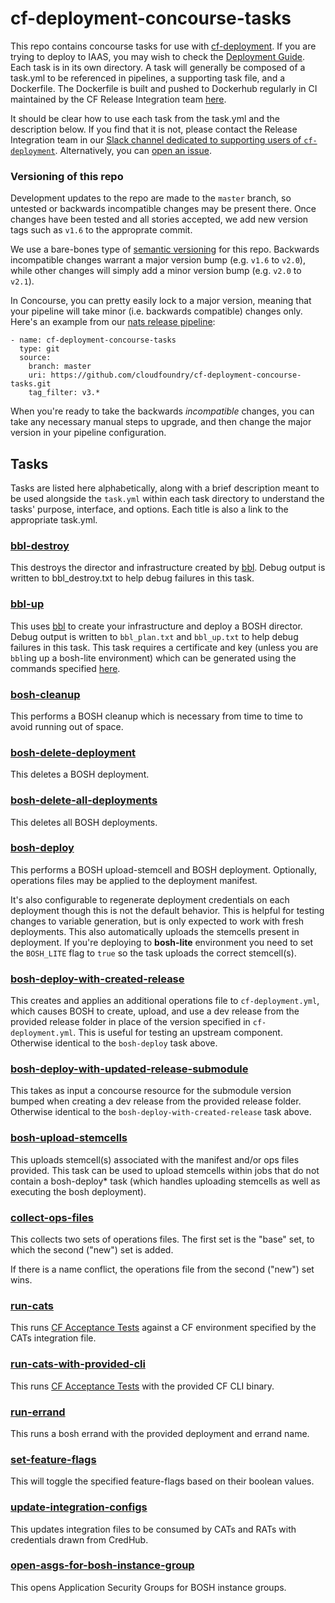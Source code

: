 # cf-deployment-concourse-tasks
This repo contains concourse tasks for use with [cf-deployment][cf-deployment-repo].
If you are trying to deploy to IAAS, you may wish to check the [Deployment Guide][deployment-guide].
Each task is in its own directory.
A task will generally be composed of a task.yml to be referenced in pipelines,
a supporting task file, and a Dockerfile.
The Dockerfile is built and pushed to Dockerhub regularly
in CI maintained by the CF Release Integration team [here][runtime-ci-build-docker-images].

It should be clear how to use each task
from the task.yml
and the description below.
If you find that it is not,
please contact the Release Integration team
in our [Slack channel dedicated to supporting users of `cf-deployment`][cf-deployment-slack-channel].
Alternatively, you can [open an issue][issues-page].

### Versioning of this repo
Development updates to the repo are made to the `master` branch,
so untested or backwards incompatible changes may be present there.
Once changes have been tested and all stories accepted,
we add new version tags such as `v1.6` to the approprate commit.

We use a bare-bones type of [semantic versioning](http://semver.org/) for this repo.
Backwards incompatible changes warrant a major version bump (e.g. `v1.6` to `v2.0`),
while other changes will simply add a minor version bump (e.g. `v2.0` to `v2.1`).

In Concourse, you can pretty easily lock to a major version,
meaning that your pipeline will take minor (i.e. backwards compatible) changes only.
Here's an example from our [nats release pipeline](https://github.com/cloudfoundry/runtime-ci/blob/5e4d8a384c9e9fc7ddc052cd8c21503d40d29851/pipelines/nats-release.yml#L91-L96):
```
- name: cf-deployment-concourse-tasks
  type: git
  source:
    branch: master
    uri: https://github.com/cloudfoundry/cf-deployment-concourse-tasks.git
    tag_filter: v3.*
```

When you're ready to take the backwards _incompatible_ changes,
you can take any necessary manual steps to upgrade,
and then change the major version in your pipeline configuration.


## Tasks
Tasks are listed here alphabetically,
along with a brief description
meant to be used alongside the `task.yml` within each task directory
to understand the tasks'
purpose, interface, and options.
Each title is also a link
to the appropriate task.yml.

### [bbl-destroy][bbl-destroy-task-yaml]
This destroys the director
and infrastructure
created by [bbl](https://github.com/cloudfoundry/bosh-bootloader).
Debug output
is written to
bbl_destroy.txt
to help debug failures
in this task.

### [bbl-up][bbl-up-task-yaml]
This uses [bbl](https://github.com/cloudfoundry/bosh-bootloader)
to create your infrastructure
and deploy a BOSH director.
Debug output
is written to
`bbl_plan.txt` and
`bbl_up.txt`
to help debug failures
in this task.
This task requires
a certificate and key
(unless you are `bbl`ing up a bosh-lite environment)
which can be generated using
the commands specified [here][deployment-guide-on-certificates].

### [bosh-cleanup][bosh-cleanup-task-yaml]
This performs a BOSH cleanup
which is necessary
from time to time
to avoid
running out of space.

### [bosh-delete-deployment][bosh-delete-deployment-task-yaml]
This deletes a BOSH deployment.

### [bosh-delete-all-deployments][bosh-delete-all-deployments-task-yaml]
This deletes all BOSH deployments.

### [bosh-deploy][bosh-deploy-task-yaml]
This performs a BOSH upload-stemcell and BOSH deployment.
Optionally, operations files may be applied
to the deployment manifest.

It's also configurable to
regenerate deployment credentials
on each deployment
though this is not the default behavior.
This is helpful for testing
changes to variable generation,
but is only expected to work
with fresh deployments.
This also automatically uploads the stemcells present in deployment.
If you're deploying to **bosh-lite** environment you need to set the
`BOSH_LITE` flag to `true` so the task uploads the correct stemcell(s).

### [bosh-deploy-with-created-release][bosh-deploy-with-created-release-task-yaml]
This creates and applies an
additional operations file to `cf-deployment.yml`,
which causes BOSH to
create, upload, and use a dev release
from the provided release folder
in place of the version specified in `cf-deployment.yml`.
This is useful for testing an upstream component.
Otherwise identical to the `bosh-deploy` task above.

### [bosh-deploy-with-updated-release-submodule](bosh-deploy-with-updated-release-submodule/task.yml)
This takes as input
a concourse resource
for the submodule version bumped
when creating a dev release
from the provided release folder.
Otherwise identical to the `bosh-deploy-with-created-release` task above.

### [bosh-upload-stemcells][bosh-upload-stemcells-task-yaml]
This uploads stemcell(s) associated with the manifest and/or ops files provided.
This task can be used to upload stemcells within jobs that do not contain a bosh-deploy* task (which handles uploading stemcells as well as executing the bosh deployment). 

### [collect-ops-files][collect-ops-files]
This collects
two sets of operations files.
The first set is the "base" set,
to which the second ("new") set is added.

If there is a name conflict,
the operations file
from the second ("new") set
wins.

### [run-cats][run-cats-task-yaml]
This runs [CF Acceptance Tests](https://github.com/cloudfoundry/cf-acceptance-tests)
against a CF environment specified by the CATs integration file.

### [run-cats-with-provided-cli][run-cats-with-provided-cli-task-yaml]
This runs [CF Acceptance Tests](https://github.com/cloudfoundry/cf-acceptance-tests)
with the provided CF CLI binary.

### [run-errand][run-errand-yaml]
This runs a bosh errand
with the provided deployment and errand name.

### [set-feature-flags][set-feature-flags-task-yaml]
This will
toggle
the specified feature-flags
based on their boolean values.

### [update-integration-configs][update-integration-configs-task-yaml]
This updates integration files
to be consumed by CATs and RATs
with credentials drawn from
CredHub.

### [open-asgs-for-bosh-instance-group][open-asgs-for-bosh-instance-group-task-yaml]
This opens Application Security Groups for BOSH
instance groups.

[bbl-destroy-task-yaml]: bbl-destroy/task.yml
[bbl-up-task-yaml]: bbl-up/task.yml
[bosh-cleanup-task-yaml]: bosh-cleanup/task.yml
[bosh-deploy-task-yaml]: bosh-deploy/task.yml
[bosh-deploy-with-created-release-task-yaml]: bosh-deploy-with-created-release/task.yml
[bosh-delete-deployment-task-yaml]: bosh-delete-deployment/task.yml
[bosh-delete-all-deployments-task-yaml]: bosh-delete-all-deployments/task.yml
[bosh-upload-stemcells-task-yaml]: bosh-upload-stemcells/task.yml
[bosh-upload-stemcell-from-cf-deployment-task-yaml]: bosh-upload-stemcell-from-cf-deployment/task.yml
[cf-deployment-repo]: https://github.com/cloudfoundry/cf-deployment
[cf-deployment-slack-channel]: https://cloudfoundry.slack.com/messages/cf-deployment/
[collect-ops-files]: collect-ops-files/task.yml
[deploy-with-created-lines]: bosh-deploy-with-created-release/task#L49-L55
[deployment-guide]: https://github.com/cloudfoundry/cf-deployment/blob/develop/deployment-guide.md
[deployment-guide-on-certificates]: https://github.com/cloudfoundry/cf-deployment/blob/develop/deployment-guide.md#on-certificates
[issues-page]: https://github.com/cloudfoundry/cf-deployment-concourse-tasks/issues
[run-cats-task-yaml]: run-cats/task.yml
[run-cats-with-provided-cli-task-yaml]: run-cats-with-provided-cli/task.yml
[run-errand-yaml]: run-errand/task.yml
[runtime-ci-build-docker-images]: https://runtime.ci.cf-app.com/teams/main/pipelines/build-docker-images?groups=cf-deployment-concourse-tasks
[set-feature-flags-task-yaml]: set-feature-flags/task.yml
[update-integration-configs-task-yaml]: update-integration-configs/task.yml
[open-asgs-for-bosh-instance-group-task-yaml]:  open-asgs-for-bosh-instance-group/task.yml
